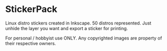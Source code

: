 # StickerPack
Linux distro stickers created in Inkscape. 50 distros represented. Just unhide the layer you want and export a sticker for printing.

For personal / hobbyist use ONLY. Any copyrighted images are property of their respective owners. 
